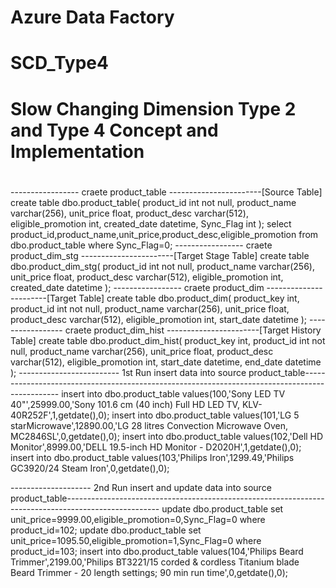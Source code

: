 # Azure Data Factory
# SCD_Type4
# Slow Changing Dimension Type 2 and Type 4 Concept and Implementation
#
#

----------------- craete product_table -----------------------[Source Table] 
create table dbo.product_table( product_id int not null,
product_name varchar(256),
unit_price float,
product_desc varchar(512),
eligible_promotion int,
created_date datetime,
Sync_Flag int
);
select product_id,product_name,unit_price,product_desc,eligible_promotion from dbo.product_table where Sync_Flag=0;
----------------- craete product_dim_stg -----------------------[Target Stage Table] 
create table dbo.product_dim_stg( product_id int not null,
product_name varchar(256),
unit_price float,
product_desc varchar(512),
eligible_promotion int,
created_date datetime
);
----------------- craete product_dim -----------------------[Target Table] 
create table dbo.product_dim( product_key int,
product_id int not null,
product_name varchar(256),
unit_price float,
product_desc varchar(512),
eligible_promotion int,
start_date datetime
);
----------------- craete product_dim_hist -----------------------[Target History Table] 
create table dbo.product_dim_hist( product_key int,
product_id int not null,
product_name varchar(256),
unit_price float,
product_desc varchar(512),
eligible_promotion int,
start_date datetime,
end_date datetime
);
------------------------- 1st Run insert data into source product_table-----------------------------------------------------------------------------------------------
insert into dbo.product_table values(100,'Sony LED TV 40"',25999.00,'Sony 101.6 cm (40 inch) Full HD LED TV, KLV-40R252F',1,getdate(),0);
insert into dbo.product_table values(101,'LG 5 starMicrowave',12890.00,'LG 28 litres Convection Microwave Oven, MC2846SL',0,getdate(),0);
insert into dbo.product_table values(102,'Dell HD Monitor',8999.00,'DELL 19.5-inch HD Monitor - D2020H',1,getdate(),0);
insert into dbo.product_table values(103,'Philips Iron',1299.49,'Philips GC3920/24 Steam Iron',0,getdate(),0);

-------------------- 2nd Run insert and update data into source product_table-----------------------------------------------------------------------------------------------------
update dbo.product_table set unit_price=9999.00,eligible_promotion=0,Sync_Flag=0 where product_id=102;
update dbo.product_table set unit_price=1095.50,eligible_promotion=1,Sync_Flag=0 where product_id=103;
insert into dbo.product_table values(104,'Philips Beard Trimmer',2199.00,'Philips BT3221/15 corded & cordless Titanium blade Beard Trimmer - 20 length settings; 90 min run time',0,getdate(),0);
